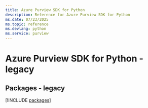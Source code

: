 ```yaml
---
title: Azure Purview SDK for Python
description: Reference for Azure Purview SDK for Python
ms.date: 07/23/2025
ms.topic: reference
ms.devlang: python
ms.service: purview
---
```

# Azure Purview SDK for Python - legacy
## Packages - legacy
[!INCLUDE [packages](purview-index.md)]